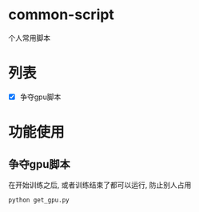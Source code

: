 # common-script
个人常用脚本

# 列表
- [x] 争夺gpu脚本

# 功能使用
## 争夺gpu脚本
在开始训练之后, 或者训练结束了都可以运行, 防止别人占用
```
python get_gpu.py
```